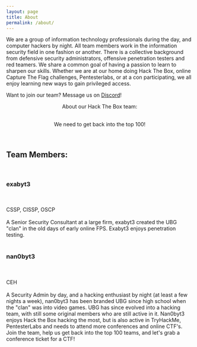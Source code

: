 ```yaml
---
layout: page
title: About
permalink: /about/
---
```


We are a group of information technology professionals during the day, and computer hackers by night. All team members work in the information security field in one fashion or another. There is a collective background from defensive security administrators, offensive penetration testers and red teamers. We share a common goal of having a passion to learn to sharpen our skills. Whether we are at our home doing Hack The Box, online Capture The Flag challenges, Pentesterlabs, or at a con participating, we all enjoy learning new ways to gain privileged access.

Want to join our team? Message us on <a href="https://discordapp.com/users/165851543860543488" target="_blank">Discord</a>!

<center>About our Hack The Box team:<br/><br/>

We need to get back into the top 100!
<script src="https://www.hackthebox.eu/badge/team/1845"></script><br/></center>

<h2>Team Members:</h2><br/>

<h3>exabyt3</h3><br/>
<script src="https://www.hackthebox.eu/badge/24990"></script><br/>
CSSP, CISSP, OSCP<br/><br/>
A Senior Security Consultant at a large firm, exabyt3 created the UBG "clan" in the old days of early online FPS. Exabyt3 enjoys penetration testing.
<br/><br/>

<h3>nan0byt3</h3><br/>
<script src="https://www.hackthebox.eu/badge/25075"></script><br/>
CEH<br/><br/>
A Security Admin by day, and a hacking enthusiast by night (at least a few nights a week), nan0byt3 has been branded UBG since high school when the "clan" was into video games. UBG has since evolved into a hacking team, with still some original members who are still active in it. Nan0byt3 enjoys Hack the Box hacking the most, but is also active in TryHackMe, PentesterLabs and needs to attend more conferences and online CTF's. Join the team, help us get back into the top 100 teams, and let's grab a conference ticket for a CTF!<br/><br/>
</center>
